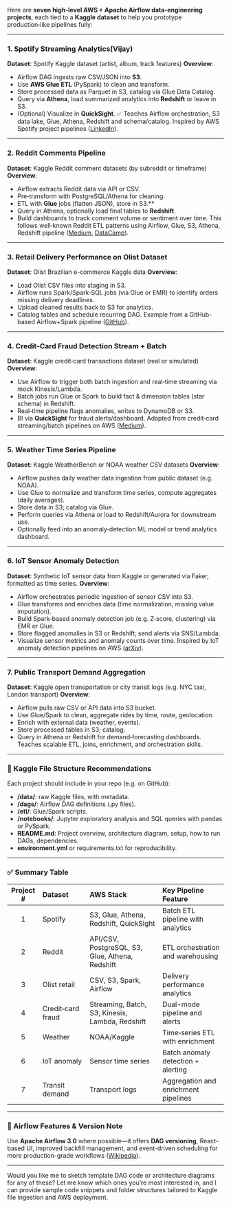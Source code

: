 Here are **seven high-level AWS + Apache Airflow data‑engineering projects**, each tied to a **Kaggle dataset** to help you prototype production‑like pipelines fully:

---

### 1. **Spotify Streaming Analytics(Vijay)**

**Dataset**: Spotify Kaggle dataset (artist, album, track features)
**Overview**:

* Airflow DAG ingests raw CSV/JSON into **S3**.
* Use **AWS Glue ETL** (PySpark) to clean and transform.
* Store processed data as Parquet in S3, catalog via Glue Data Catalog.
* Query via **Athena**, load summarized analytics into **Redshift** or leave in S3.
* (Optional) Visualize in **QuickSight**.
  ✅ Teaches Airflow orchestration, S3 data lake, Glue, Athena, Redshift and schema/catalog. Inspired by AWS Spotify project pipelines ([LinkedIn][1]).

---

### 2. **Reddit Comments Pipeline**

**Dataset**: Kaggle Reddit comment datasets (by subreddit or timeframe)
**Overview**:

* Airflow extracts Reddit data via API or CSV.
* Pre‑transform with PostgreSQL/Athena for cleaning.
* ETL with **Glue** jobs (flatten JSON), store in S3.\*\*
* Query in Athena, optionally load final tables to **Redshift**.
* Build dashboards to track comment volume or sentiment over time.
  This follows well‑known Reddit ETL patterns using Airflow, Glue, S3, Athena, Redshift pipeline ([Medium][2], [DataCamp][3]).

---

### 3. **Retail Delivery Performance on Olist Dataset**

**Dataset**: Olist Brazilian e-commerce Kaggle data
**Overview**:

* Load Olist CSV files into staging in S3.
* Airflow runs Spark/Spark‑SQL jobs (via Glue or EMR) to identify orders missing delivery deadlines.
* Upload cleaned results back to S3 for analytics.
* Catalog tables and schedule recurring DAG.
  Example from a GitHub-based Airflow+Spark pipeline ([GitHub][4]).

---

### 4. **Credit‑Card Fraud Detection Stream + Batch**

**Dataset**: Kaggle credit‑card transactions dataset (real or simulated)
**Overview**:

* Use Airflow to trigger both batch ingestion and real‑time streaming via mock Kinesis/Lambda.
* Batch jobs run Glue or Spark to build fact & dimension tables (star schema) in Redshift.
* Real‑time pipeline flags anomalies, writes to DynamoDB or S3.
* BI via **QuickSight** for fraud alerts/dashboard.
  Adapted from credit‑card streaming/batch pipelines on AWS ([Medium][5]).

---

### 5. **Weather Time Series Pipeline**

**Dataset**: Kaggle WeatherBench or NOAA weather CSV datasets
**Overview**:

* Airflow pushes daily weather data ingestion from public dataset (e.g. NOAA).
* Use Glue to normalize and transform time series, compute aggregates (daily averages).
* Store data in S3; catalog via Glue.
* Perform queries via Athena or load to Redshift/Aurora for downstream use.
* Optionally feed into an anomaly‑detection ML model or trend analytics dashboard.

---

### 6. **IoT Sensor Anomaly Detection**

**Dataset**: Synthetic IoT sensor data from Kaggle or generated via Faker, formatted as time series.
**Overview**:

* Airflow orchestrates periodic ingestion of sensor CSV into S3.
* Glue transforms and enriches data (time normalization, missing value imputation).
* Build Spark‑based anomaly detection job (e.g. Z‑score, clustering) via EMR or Glue.
* Store flagged anomalies in S3 or Redshift; send alerts via SNS/Lambda.
* Visualize sensor metrics and anomaly counts over time.
  Inspired by IoT anomaly detection pipelines on AWS ([arXiv][6]).

---

### 7. **Public Transport Demand Aggregation**

**Dataset**: Kaggle open transportation or city transit logs (e.g. NYC taxi, London transport)
**Overview**:

* Airflow pulls raw CSV or API data into S3 bucket.
* Use Glue/Spark to clean, aggregate rides by time, route, geolocation.
* Enrich with external data (weather, events).
* Store processed tables in S3; catalog.
* Query in Athena or Redshift for demand‑forecasting dashboards.
  Teaches scalable ETL, joins, enrichment, and orchestration skills.

---

### 📁 Kaggle File Structure Recommendations

Each project should include in your repo (e.g. on GitHub):

* **/data/**: raw Kaggle files, with metadata.
* **/dags/**: Airflow DAG definitions (.py files).
* **/etl/**: Glue/Spark scripts.
* **/notebooks/**: Jupyter exploratory analysis and SQL queries with pandas or PySpark.
* **README.md**: Project overview, architecture diagram, setup, how to run DAGs, dependencies.
* **environment.yml** or requirements.txt for reproducibility.

---

### ✅ Summary Table

| Project # | Dataset           | AWS Stack                                       | Key Pipeline Feature                 |
| :-------: | :---------------- | :---------------------------------------------- | :----------------------------------- |
|     1     | Spotify           | S3, Glue, Athena, Redshift, QuickSight          | Batch ETL pipeline with analytics    |
|     2     | Reddit            | API/CSV, PostgreSQL, S3, Glue, Athena, Redshift | ETL orchestration and warehousing    |
|     3     | Olist retail      | CSV, S3, Spark, Airflow                         | Delivery performance analytics       |
|     4     | Credit‑card fraud | Streaming, Batch, S3, Kinesis, Lambda, Redshift | Dual-mode pipeline and alerts        |
|     5     | Weather           | NOAA/Kaggle                                     | Time‑series ETL with enrichment      |
|     6     | IoT anomaly       | Sensor time series                              | Batch anomaly detection + alerting   |
|     7     | Transit demand    | Transport logs                                  | Aggregation and enrichment pipelines |

---

### 🧰 Airflow Features & Version Note

Use **Apache Airflow 3.0** where possible—it offers **DAG versioning**, React-based UI, improved backfill management, and event-driven scheduling for more production-grade workflows ([Wikipedia][7]).

---

Would you like me to sketch template DAG code or architecture diagrams for any of these? Let me know which ones you’re most interested in, and I can provide sample code snippets and folder structures tailored to Kaggle file ingestion and AWS deployment.

[1]: https://www.linkedin.com/posts/hima-pragnya-jonnalagadda_spotify-data-engineering-project-activity-7244216952833851392-BjJu?utm_source=chatgpt.com "🚀 Here's My Latest AWS Data Engineering Project! | Hima ..."
[2]: https://medium.com/%40yusuf.ganiyu/7-end-to-end-data-engineering-projects-that-sets-you-apart-from-the-rest-bd809fe5aa95?utm_source=chatgpt.com "7 End to End Data Engineering Projects That Sets you ..."
[3]: https://www.datacamp.com/blog/data-engineering-projects?utm_source=chatgpt.com "Top 11 Data Engineering Projects for Hands-On Learning"
[4]: https://github.com/ajupton/big-data-engineering-project?utm_source=chatgpt.com "ajupton/big-data-engineering-project"
[5]: https://arockianirmal26.medium.com/data-engineering-project-aws-stream-and-batch-processing-pipelines-for-credit-card-transactions-81ea8369e280?utm_source=chatgpt.com "Data Engineering Project-AWS Stream and Batch Processing ..."
[6]: https://arxiv.org/abs/2109.13828?utm_source=chatgpt.com "An Automated Data Engineering Pipeline for Anomaly Detection of IoT Sensor Data"
[7]: https://en.wikipedia.org/wiki/Apache_Airflow?utm_source=chatgpt.com "Apache Airflow"
